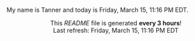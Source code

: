 My name is Tanner and today is Friday, March 15, 11:16 PM EDT.

<p align="center">This <i>README</i> file is generated <b>every 3 hours</b>!</br>Last refresh: Friday, March 15, 11:16 PM EDT<br /></p>
